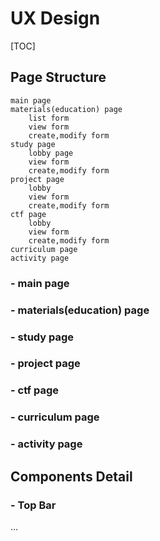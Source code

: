 # UX Design

[TOC]

## Page Structure

```
main page
materials(education) page
    list form
    view form
    create,modify form
study page
    lobby page
    view form
    create,modify form
project page
    lobby
    view form
    create,modify form
ctf page
    lobby
    view form
    create,modify form
curriculum page
activity page
```

### - main page

### - materials(education) page

### - study page

### - project page

### - ctf page

### - curriculum page

### - activity page

## Components Detail

### - Top Bar

...
